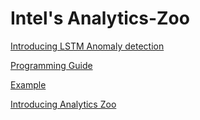 # Intel's Analytics-Zoo

[Introducing LSTM Anomaly detection](https://software.intel.com/content/www/us/en/develop/articles/lstm-based-time-series-anomaly-detection-using-analytics-zoo-for-apache-spark-and-bigdl.html)

[Programming Guide](https://github.com/intel-analytics/analytics-zoo/blob/master/docs/docs/ProgrammingGuide/anomaly-detection.md)

[Example](https://github.com/intel-analytics/analytics-zoo/blob/master/pyzoo/zoo/examples/anomalydetection/anomaly_detection.py)

[Introducing Analytics Zoo](https://conferences.oreilly.com/strata/strata-ca-2019/cdn.oreillystatic.com/en/assets/1/event/290/Analytics%20Zoo_%20Distributed%20TensorFlow%20and%20Keras%20on%20Apache%20Spark%20Presentation.pdf)
